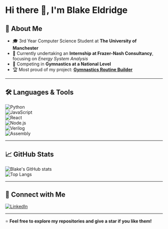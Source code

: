 # Hi there 👋, I'm Blake Eldridge

## 🚀 About Me  
- 🎓 3rd Year Computer Science Student at **The University of Manchester**  
- 💼 Currently undertaking an **Internship at Frazer-Nash Consultancy**, focusing on *Energy System Analysis*  
- 🤸 Competing in **Gymnastics at a National Level**  
- 🏆 Most proud of my project: [**Gymnastics Routine Builder**](https://gymnastics-routine-builder.vercel.app/)  

---

## 🛠️ Languages & Tools  
![Python](https://img.shields.io/badge/-Python-3776AB?style=flat-square&logo=python&logoColor=white)  
![JavaScript](https://img.shields.io/badge/-JavaScript-F7DF1E?style=flat-square&logo=javascript&logoColor=black)  
![React](https://img.shields.io/badge/-React-61DAFB?style=flat-square&logo=react&logoColor=black)  
![Node.js](https://img.shields.io/badge/-Node.js-339933?style=flat-square&logo=node.js&logoColor=white)  
![Verilog](https://img.shields.io/badge/-Verilog-FF6600?style=flat-square&logoColor=white)  
![Assembly](https://img.shields.io/badge/-Assembly-525252?style=flat-square&logoColor=white)  

---

## 📈 GitHub Stats  
![Blake's GitHub stats](https://github-readme-stats.vercel.app/api?username=blakeldridge&show_icons=true&theme=radical)  
![Top Langs](https://github-readme-stats.vercel.app/api/top-langs/?username=blakeldridge&layout=compact&theme=radical)  

---

## 🔗 Connect with Me  
[![LinkedIn](https://img.shields.io/badge/-LinkedIn-0077B5?style=flat-square&logo=linkedin&logoColor=white)](https://linkedin.com/in/blakeldridge)  

---

⭐ **Feel free to explore my repositories and give a star if you like them!**
